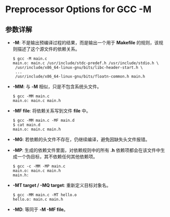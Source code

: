 # Preprocessor Options for GCC -M

## 参数详解

 - **-M**: 不是输出预编译过程的结果，而是输出一个用于 **Makefile** 的规则，该规则描述了这个源文件的依赖关系。

    ```
    $ gcc -M main.c
    main.o: main.c /usr/include/stdc-predef.h /usr/include/stdio.h \
     /usr/include/x86_64-linux-gnu/bits/libc-header-start.h \
     ...
     /usr/include/x86_64-linux-gnu/bits/floatn-common.h main.h
    ```

 - **-MM**: 与 **-M** 相似，只是不包含系统头文件。

    ```
    $ gcc -MM main.c
    main.o: main.c main.h
    ```

 - **-MF file**: 将依赖关系写到文件 **file** 中。

    ```
    $ gcc -MM main.c -MF main.d
    $ cat main.d
    main.o: main.c main.h
    ```

 - **-MG**: 若依赖的头文件不存在，仍继续编译，避免因缺失头文件报错。‌

 - **-MP**: 生成的依赖文件里面，对依赖规则中的所有 **.h** 依赖项都会在该文件中生成一个伪目标，其不依赖任何其他依赖项。

    ```
    $ gcc -c -MM -MP main.c
    main.o: main.c main.h
    main.h:
    ```

 - **-MT target / -MQ target**: 重新定义目标对象名。

    ```
    $ gcc -MM main.c -MT hello.o
    hello.o: main.c main.h
    ```

 - **-MD**: 等同于 **-M -MF file**。

